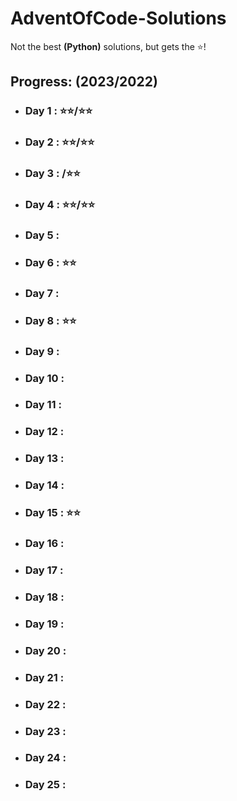 # AdventOfCode-Solutions
Not the best <b>(Python)</b> solutions, but gets the ⭐!

<h2>Progress: (2023/2022)</h2>
<ul>
  <li><h3>Day 1  : ⭐⭐/⭐⭐</h3></li>
  <li><h3>Day 2  : ⭐⭐/⭐⭐</h3></li>
  <li><h3>Day 3  : <t>/⭐⭐</h3></li>
  <li><h3>Day 4  : ⭐⭐/⭐⭐</h3></li>
  <li><h3>Day 5  : </h3></li>
  <li><h3>Day 6  : ⭐⭐</h3></li>
  <li><h3>Day 7  : </h3></li>
  <li><h3>Day 8  : ⭐⭐</h3></li>
  <li><h3>Day 9  : </h3></li>
  <li><h3>Day 10 : </h3></li>
  <li><h3>Day 11 : </h3></li>
  <li><h3>Day 12 : </h3></li>
  <li><h3>Day 13 : </h3></li>
  <li><h3>Day 14 : </h3></li>
  <li><h3>Day 15 : ⭐⭐</h3></li>
  <li><h3>Day 16 : </h3></li>
  <li><h3>Day 17 : </h3></li>
  <li><h3>Day 18 : </h3></li>
  <li><h3>Day 19 : </h3></li>
  <li><h3>Day 20 : </h3></li>
  <li><h3>Day 21 : </h3></li>
  <li><h3>Day 22 : </h3></li>
  <li><h3>Day 23 : </h3></li>
  <li><h3>Day 24 : </h3></li>
  <li><h3>Day 25 : </h3></li>
</ul>
